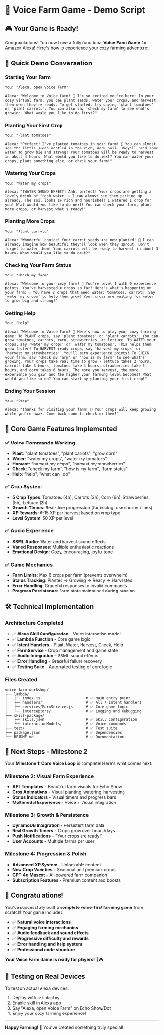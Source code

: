 # 🌾 Voice Farm Game - Demo Script

## 🎮 **Your Game is Ready!**

Congratulations! You now have a fully functional **Voice Farm Game** for Amazon Alexa! Here's how to experience your cozy farming adventure:

## 🚀 **Quick Demo Conversation**

### **Starting Your Farm**
```
You: "Alexa, open Voice Farm"

Alexa: "Welcome to Voice Farm! 🌾 I'm so excited you're here! In your cozy virtual farm, you can plant seeds, water your crops, and harvest them when they're ready. To get started, try saying 'plant tomatoes' or 'plant carrots'. You can also say 'check my farm' to see what's growing. What would you like to do first?"
```

### **Planting Your First Crop**
```
You: "Plant tomatoes"

Alexa: "Perfect! I've planted tomatoes in your farm! 🌱 You can almost see the little seeds nestled in the rich, dark soil. They'll need some water to grow big and strong! Your tomatoes will be ready to harvest in about 4 hours. What would you like to do next? You can water your crops, plant something else, or check your farm!"
```

### **Watering Your Crops**
```
You: "Water my crops"

Alexa: "[WATER SOUND EFFECT] Ahh, perfect! Your crops are getting a lovely drink of fresh water! 💧 I can almost see them perking up already. The soil looks so rich and nourished! I watered 1 crop for you! What would you like to do next? You can check your farm, plant more crops, or harvest what's ready!"
```

### **Planting More Crops**
```
You: "Plant carrots"

Alexa: "Wonderful choice! Your carrot seeds are now planted! 🌱 I can already imagine how beautiful they'll look when they sprout. Don't forget to water them! Your carrots will be ready to harvest in about 3 hours. What would you like to do next?"
```

### **Checking Your Farm Status**
```
You: "Check my farm"

Alexa: "Welcome to your cozy farm! 🌾 You're level 1 with 0 experience points. You've harvested 0 crops so far! Here's what's happening on your farm: 💧 You have 2 crops that need water: tomatoes, carrots. Say 'water my crops' to help them grow! Your crops are waiting for water to grow big and strong!"
```

### **Getting Help**
```
You: "Help"

Alexa: "Welcome to Voice Farm! 🌾 Here's how to play your cozy farming game: To PLANT crops, say 'plant tomatoes' or 'plant carrots'. You can grow tomatoes, carrots, corn, strawberries, or lettuce. To WATER your crops, say 'water my crops' or 'water my tomatoes'. This helps them grow faster! To HARVEST ready crops, say 'harvest my crops' or 'harvest my strawberries'. You'll earn experience points! To CHECK your farm, say 'check my farm' or 'how is my farm' to see what's growing. Your crops take real time to grow - lettuce takes 2 hours, carrots take 3 hours, tomatoes take 4 hours, strawberries take 5 hours, and corn takes 6 hours. The more you harvest, the more experience you gain and the higher your farming level becomes! What would you like to do? You can start by planting your first crop!"
```

### **Ending Your Session**
```
You: "Stop"

Alexa: "Thanks for visiting your farm! 🌾 Your crops will keep growing while you're away. Come back soon to check on them!"
```

## 🎯 **Core Game Features Implemented**

### ✅ **Voice Commands Working**
- **Plant**: "plant tomatoes", "plant carrots", "grow corn"
- **Water**: "water my crops", "water my tomatoes"
- **Harvest**: "harvest my crops", "harvest my strawberries"
- **Check**: "check my farm", "how is my farm", "farm status"
- **Help**: "help", "what can I do"

### ✅ **Crop System**
- **5 Crop Types**: Tomatoes (4h), Carrots (3h), Corn (6h), Strawberries (5h), Lettuce (2h)
- **Growth Timers**: Real-time progression (for testing, use shorter times)
- **XP Rewards**: 6-15 XP per harvest based on crop type
- **Level System**: 50 XP per level

### ✅ **Audio Experience**
- **SSML Audio**: Water and harvest sound effects
- **Varied Responses**: Multiple enthusiastic reactions
- **Emotional Design**: Cozy, encouraging, joyful tone

### ✅ **Game Mechanics**
- **Farm Limits**: Max 6 crops per farm (prevents overwhelm)
- **Status Tracking**: Planted → Growing → Ready → Harvested
- **Error Handling**: Graceful responses to invalid commands
- **Progress Persistence**: Farm state maintained during session

## 🛠️ **Technical Implementation**

### **Architecture Completed**
- ✅ **Alexa Skill Configuration** - Voice interaction model
- ✅ **Lambda Function** - Core game logic
- ✅ **Intent Handlers** - Plant, Water, Harvest, Check, Help
- ✅ **FarmService** - Crop management and game state
- ✅ **Audio Integration** - SSML sound effects
- ✅ **Error Handling** - Graceful failure recovery
- ✅ **Testing Suite** - Automated testing of core logic

### **Files Created**
```
voice-farm-workshop/
├── lambda/
│   ├── index.js                     # ✅ Main entry point
│   ├── handlers/                    # ✅ All 7 intent handlers
│   ├── services/FarmService.js      # ✅ Core game logic
│   └── interceptors/                # ✅ Logging and debugging
├── skill-package/
│   ├── skill.json                   # ✅ Skill configuration
│   └── interactionModels/           # ✅ Voice commands
├── test/                            # ✅ Test suite
├── package.json                     # ✅ Dependencies
└── README.md                        # ✅ Documentation
```

## 🚀 **Next Steps - Milestone 2**

Your **Milestone 1: Core Voice Loop** is complete! Here's what comes next:

### **Milestone 2: Visual Farm Experience**
- **APL Templates** - Beautiful farm visuals for Echo Show
- **Crop Animations** - Visual planting, watering, harvesting
- **Status Indicators** - Visual timers and progress bars
- **Multimodal Experience** - Voice + Visual integration

### **Milestone 3: Growth & Persistence**
- **DynamoDB Integration** - Persistent farm data
- **Real Growth Timers** - Crops grow over hours/days
- **Push Notifications** - "Your crops are ready!"
- **User Accounts** - Multiple farms per user

### **Milestone 4: Progression & Polish**
- **Advanced XP System** - Unlockable content
- **New Crop Varieties** - Seasonal and premium crops
- **GPT-4o Mascot** - AI-powered farm companion
- **Subscription Features** - Premium content and boosts

## 🎉 **Congratulations!**

You've successfully built a **complete voice-first farming game** from scratch! Your game includes:

- ✅ **Natural voice interactions**
- ✅ **Engaging farming mechanics** 
- ✅ **Audio feedback and sound effects**
- ✅ **Progressive difficulty and rewards**
- ✅ **Error handling and help system**
- ✅ **Professional code structure**

**Your Voice Farm Game is ready for players!** 🌾🎮

## 📱 **Testing on Real Devices**

To test on actual Alexa devices:
1. Deploy with `ask deploy`
2. Enable skill in Alexa app
3. Say "Alexa, open Voice Farm" on Echo Show/Dot
4. Enjoy your cozy farming experience!

---

**Happy Farming!** 🌾 You've created something truly special! 